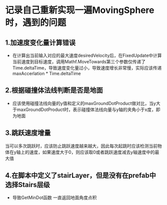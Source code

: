 # 记录自己重新实现一遍MovingSphere时，遇到的问题

## 1.加速度变化量计算错误
* 在计算出当前输入对应的最大速度desiredVelocity后，在FixedUpdate中计算当前速度到目标速度，调用Mathf.MoveTowards第三个参数仅传递了Time.deltaTime，导致速度变化量过小，导致速度增长非常慢，实际应该传递maxAccerlation * Time.deltaTime


## 2.根据碰撞体法线判断是否是地面
* 应该使用碰撞法线向量的y值和定义的maxGroundDotProduct做对比，当y大于maxGroundDotProduct时，表示碰撞体法线向量与y轴的夹角小于x度，即为地面


## 3.跳跃速度增量
当可以多次跳跃时，应该防止跳跃速度越来越大，因此每次起跳时应该检测当前物体在y轴上的速度，如果速度大于0，则应该取0或者跳跃速度减去y轴速度中的最大值

## 4.在脚本中定义了stairLayer，但是没有在prefab中选择Stairs层级
* 导致GetMinDot函数 一直返回地面角度点积